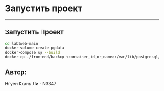 ﻿# Запустить проект
---------------------------
## Запустить Проект

```sh
cd lab2web-main
docker volume create pgdata
docker-compose up --build
docker cp ./frontend/backup <container_id_or_name>:/var/lib/postgresql/data
```

## Автор:
Нгуен Кхань Ли - N3347
